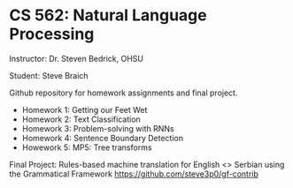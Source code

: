 # CS 562: Natural  Language Processing #
Instructor: Dr. Steven Bedrick, OHSU

Student: Steve Braich 

Github repository for homework assignments and final project.

* Homework 1: Getting our Feet Wet
* Homework 2: Text Classification
* Homework 3: Problem-solving with RNNs
* Homework 4: Sentence Boundary Detection
* Howework 5: MP5: Tree transforms

Final Project: Rules-based machine translation for English <> Serbian using the Grammatical Framework
https://github.com/steve3p0/gf-contrib

